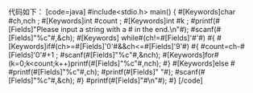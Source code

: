 代码如下：
[code=java]
#include<stdio.h>
main()
{
    #[Keywords]char #ch,nch ;
    #[Keywords]int #count ;
    #[Keywords]int #k ;
    #printf(#[Fields]"Please input a string with a # in the end.\n"#);
    #scanf(#[Fields]"%c"#,&ch);
   #[Keywords] while#(ch!=#[Fields]'#'#)
    #{
        #[Keywords]if#(ch>=#[Fields]'0'#&&ch<=#[Fields]'9'#)
        #{
            #count=ch-#[Fields]'0'#+1 ;
            #scanf(#[Fields]"%c"#,&nch);
            #[Keywords]for#(k=0;k<count;k++)printf(#[Fields]"%c"#,nch);
        #}
        #[Keywords]else #
        #printf(#[Fields]"%c"#,ch);
        #printf(#[Fields]" "#);
        #scanf(#[Fields]"%c"#,&ch);
    #}
    #printf(#[Fields]"#\n"#);
#}
[/code]